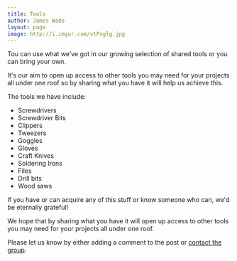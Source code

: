 ```yaml
---
title: Tools
author: James Wade
layout: page
image: http://i.imgur.com/vtPxglg.jpg
---
```


Tou can use what we’ve got in our growing selection of shared tools or you can bring your own.

It's our aim to open up access to other tools you may need for your projects all under one roof so by sharing what you have it will help us achieve this.

The tools we have include:

  * Screwdrivers
  * Screwdriver Bits
  * Clippers
  * Tweezers
  * Goggles
  * Gloves
  * Craft Knives
  * Soldering Irons
  * Files
  * Drill bits
  * Wood saws

If you have or can acquire any of this stuff or know someone who can, we'd be eternally grateful!

We hope that by sharing what you have it will open up access to other tools you may need for your projects all under one roof.

Please let us know by either adding a comment to the post or [contact the group](http://groups.google.com/group/potteries-hackspace).